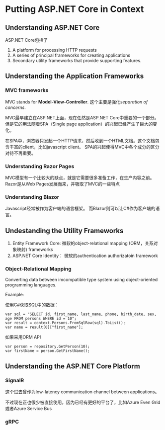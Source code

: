 # Putting ASP.NET Core in Context

## Understanding ASP.NET Core

ASP.NET Core包括了
1. A platform for processing HTTP requests
1. A series of principal frameworks for creating applications 
1. Secondary utility frameworks that provide supporting features. 

## Understanding the Application Frameworks

### MVC frameworks

MVC stands for **Model-View-Controller**. 
这个主要是强化*separation of concerns*.

MVC最早建立在ASP.NET上面，现在任然是ASP.NET Core中重要的一个部分。
但是它的用法随着SPA（Single page application）的兴起已经产生了巨大的变化。

在SPA中，浏览器只发起一个HTTP请求，然后收到一个HTML文档。这个文档包含丰富的client，比如javascript client。
SPA的兴起使得MVC中各个成分的区分对待不再重要。

### Understanding Razor Pages

MVC模型有一个比较大的缺点，就是它需要很多准备工作，在生产内容之前。
Razor是从Web Pages发展而来，并吸取了MVC的一些特点

### Understanding Blazor

Javascript经常被作为客户端的语言框架。
而Blazor则可以让C#作为客户端的语言。

## Undestanding the Utility Frameworks

1. Entity Framework Core: 微软的object-relational mapping (ORM，关系对象映射) frameworks
1. ASP.NET Core Identity： 微软的authentication authorizatoin framework


### Object-Relational Mapping

Converting data between imcompatible type system using object-oriented programming languages.

Example:

使用C#获取SQL中的数据：

	var sql = "SELECT id, first_name, last_name, phone, birth_date, sex, age FROM persons WHERE id = 10";
	var result = context.Persons.FromSqlRaw(sql).ToList();
	var name = result[0]["first_name"];
	
如果采用ORM API
	
	var person = repository.GetPerson(10);
	var firstName = person.GetFirstName();

## Understanding the ASP.NET Core Platform

### SignalR

这个过去曾作为low-latency communication channel between applications。

不过现在正也很少被直接使用，因为已经有更好的平台了，比如Azure Even Grid或者Azure Service Bus

### gRPC


